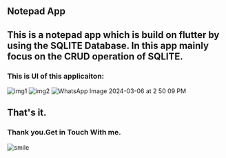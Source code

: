 ## Notepad App
## This is a notepad app which is build on flutter by using the SQLITE Database. In this app mainly focus on the CRUD operation of SQLITE.

### This is UI of this applicaiton:

![img1](https://github.com/shahriar00/Notepad-SQLITE/assets/70763173/a1acc3b9-7ffb-422f-b5c5-56d1edaf852d)
![img2](https://github.com/shahriar00/Notepad-SQLITE/assets/70763173/254a50f1-a0c3-4509-9298-39407f36be8f)
![WhatsApp Image 2024-03-06 at 2 50 09 PM](https://github.com/shahriar00/Notepad-SQLITE/assets/70763173/c0f0d438-a81a-4285-9fda-2c473e658501)

## That's it.
### Thank you.Get in Touch With me.
![smile](https://github.com/shahriar00/Notepad-SQLITE/assets/70763173/4397443b-d946-4dfd-bf55-4705e7364da6)

